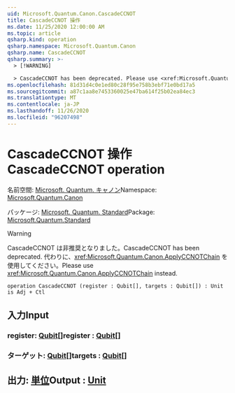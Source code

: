 ```yaml
---
uid: Microsoft.Quantum.Canon.CascadeCCNOT
title: CascadeCCNOT 操作
ms.date: 11/25/2020 12:00:00 AM
ms.topic: article
qsharp.kind: operation
qsharp.namespace: Microsoft.Quantum.Canon
qsharp.name: CascadeCCNOT
qsharp.summary: >-
  > [!WARNING]

  > CascadeCCNOT has been deprecated. Please use <xref:Microsoft.Quantum.Canon.ApplyCCNOTChain> instead.
ms.openlocfilehash: 81d31d4c0e1ed80c28f95e758b3ebf71e0bd17a5
ms.sourcegitcommit: a87c1aa8e7453360025e47ba614f25b02ea84ec3
ms.translationtype: MT
ms.contentlocale: ja-JP
ms.lasthandoff: 11/26/2020
ms.locfileid: "96207498"
---
```

# <a name="cascadeccnot-operation"></a><span data-ttu-id="03341-102">CascadeCCNOT 操作</span><span class="sxs-lookup"><span data-stu-id="03341-102">CascadeCCNOT operation</span></span>

<span data-ttu-id="03341-103">名前空間: [Microsoft. Quantum. キャノン](xref:Microsoft.Quantum.Canon)</span><span class="sxs-lookup"><span data-stu-id="03341-103">Namespace: [Microsoft.Quantum.Canon](xref:Microsoft.Quantum.Canon)</span></span>

<span data-ttu-id="03341-104">パッケージ: [Microsoft. Quantum. Standard](https://nuget.org/packages/Microsoft.Quantum.Standard)</span><span class="sxs-lookup"><span data-stu-id="03341-104">Package: [Microsoft.Quantum.Standard](https://nuget.org/packages/Microsoft.Quantum.Standard)</span></span>


> [!WARNING]
> <span data-ttu-id="03341-105">CascadeCCNOT は非推奨となりました。</span><span class="sxs-lookup"><span data-stu-id="03341-105">CascadeCCNOT has been deprecated.</span></span> <span data-ttu-id="03341-106">代わりに、<xref:Microsoft.Quantum.Canon.ApplyCCNOTChain> を使用してください。</span><span class="sxs-lookup"><span data-stu-id="03341-106">Please use <xref:Microsoft.Quantum.Canon.ApplyCCNOTChain> instead.</span></span>



```qsharp
operation CascadeCCNOT (register : Qubit[], targets : Qubit[]) : Unit is Adj + Ctl
```


## <a name="input"></a><span data-ttu-id="03341-107">入力</span><span class="sxs-lookup"><span data-stu-id="03341-107">Input</span></span>

### <a name="register--qubit"></a><span data-ttu-id="03341-108">register: [Qubit](xref:microsoft.quantum.lang-ref.qubit)[]</span><span class="sxs-lookup"><span data-stu-id="03341-108">register : [Qubit](xref:microsoft.quantum.lang-ref.qubit)[]</span></span>




### <a name="targets--qubit"></a><span data-ttu-id="03341-109">ターゲット: [Qubit](xref:microsoft.quantum.lang-ref.qubit)[]</span><span class="sxs-lookup"><span data-stu-id="03341-109">targets : [Qubit](xref:microsoft.quantum.lang-ref.qubit)[]</span></span>





## <a name="output--unit"></a><span data-ttu-id="03341-110">出力: [単位](xref:microsoft.quantum.lang-ref.unit)</span><span class="sxs-lookup"><span data-stu-id="03341-110">Output : [Unit](xref:microsoft.quantum.lang-ref.unit)</span></span>


